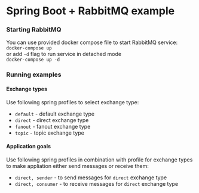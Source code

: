 # Spring Boot + RabbitMQ example

### Starting RabbitMQ
You can use provided docker compose file to start RabbitMQ service:  
`docker-compose up`  
or add `-d` flag to run service in detached mode  
`docker-compose up -d`

### Running examples
#### Exchange types
Use following spring profiles to select exchange type:  
 - `default` - default exchange type
 - `direct` - direct exchange type
 - `fanout` - fanout exchange type
 - `topic` - topic exchange type

#### Application goals
Use following spring profiles in combination with profile for exchange types to make appliation either send messages or receive them:  
 - `direct, sender` - to send messages for `direct` exchange type
 - `direct, consumer` - to receive messages for `direct` exchange type
 
